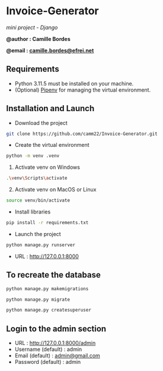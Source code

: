 # Invoice-Generator

*mini project - Django*

**@author : Camille Bordes**

**@email : <camille.bordes@efrei.net>**

## Requirements

- Python 3.11.5 must be installed on your machine.
- (Optional) [Pipenv](https://pipenv.pypa.io/en/latest/install/) for managing the virtual environment.

## Installation and Launch

- Download the project

```bash
git clone https://github.com/camm22/Invoice-Generator.git
```

- Create the virtual environment

```bash
python -m venv .venv
```

1) Activate venv on Windows

```bash
.\venv\Scripts\activate
```

2) Activate venv on MacOS or Linux

```bash
source venv/bin/activate
```

- Install libraries

```bash
pip install -r requirements.txt
```

- Launch the project

```bash
python manage.py runserver
```

- URL : <http://127.0.0.1:8000>

## To recreate the database

```bash
python manage.py makemigrations

python manage.py migrate

python manage.py createsuperuser
```

## Login to the admin section

- URL : <http://127.0.0.1:8000/admin>
- Username (default) : admin
- Email (default) : <admin@gmail.com>
- Password (default) : admin
